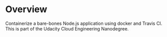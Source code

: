 # Overview

Containerize a bare-bones Node.js application using docker and Travis CI. This is part of the Udacity Cloud Engineering Nanodegree.

